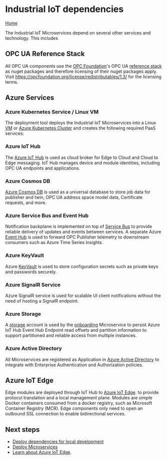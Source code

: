 # Industrial IoT dependencies

[Home](../readme.md)

The Industrial IoT Microservices depend on several other services and technology. This includes

## OPC UA Reference Stack

All OPC UA components use the [OPC Foundation](https://opcfoundation.org/)'s OPC UA [reference stack](https://github.com/OPCFoundation/UA-.NETStandard) as nuget packages and therefore licensing of their nuget packages apply. Visit https://opcfoundation.org/license/redistributables/1.3/ for the licensing terms.

## Azure Services

### Azure Kubernetes Service / Linux VM

The deployment tool deploys the Industrial IoT Microservices into a Linux [VM](https://azure.microsoft.com/en-us/services/virtual-machines/) or [Azure Kubernetes Cluster](https://azure.microsoft.com/en-us/services/kubernetes-service/) and creates the following required PaaS services:

### Azure IoT Hub 

The [Azure IoT Hub](https://azure.microsoft.com/en-us/services/iot-hub/) is used as cloud broker for Edge to Cloud and Cloud to Edge messaging.   IoT Hub manages device and module identities, including OPC UA endpoints and applications.

### Azure Cosmos DB

[Azure Cosmos DB](https://azure.microsoft.com/en-us/services/cosmos-db/) is used as a universal database to store job data for publisher and twin, OPC UA address space model data, Certificate requests, and more.

### Azure Service Bus and Event Hub

Notification backplane is implemented on top of [Service Bus](https://azure.microsoft.com/en-us/services/service-bus/) to provide reliable delivery of updates and events between services.   A separate Azure [Event Hub](https://azure.microsoft.com/en-us/services/event-hubs/) is used to forward OPC Publisher telemetry to downstream consumers such as Azure Time Series Insights.

### Azure KeyVault

Azure [KeyVault](https://azure.microsoft.com/en-us/services/key-vault/) is used to store configuration secrets such as private keys and passwords securely.

### Azure SignalR Service

Azure SignalR service is used for scalable UI client notifications without the need of hosting a SignalR endpoint.

### Azure Storage

A [storage](https://azure.microsoft.com/en-us/services/storage/blobs/) account is used by the [onboarding](../services/onboarding.md) Microservice to persist Azure IoT Hub Event Hub Endpoint read offsets and partition information to support partitioned and reliable access from multiple instances.

### Azure Active Directory

All Microservices are registered as Application in [Azure Active Directory](https://azure.microsoft.com/en-us/services/active-directory/) to integrate with Enterprise Authentication and Authorization policies.

## Azure IoT Edge

Edge modules are deployed through IoT Hub to [Azure IoT Edge](https://azure.microsoft.com/services/iot-edge/). to provide protocol translation and a local management plane.  Modules are simple Docker containers consumed from a docker registry, such as Microsoft Container Registry (MCR).  Edge components only need to open an outbound SSL connection to enable bidirectional services.   

## Next steps

* [Deploy dependencies for local development](../howto-deploy-dependencies.md)
* [Deploy Microservices](../howto-deploy-microservices.md)
* [Learn about Azure IoT Edge](https://azure.microsoft.com/services/iot-edge/).
